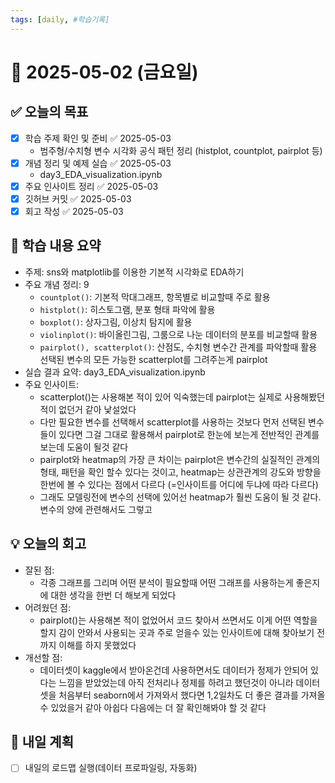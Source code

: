 ```yaml
---
tags: [daily, #학습기록]
---
```


# 📅 2025-05-02 (금요일)

## ✅ 오늘의 목표
- [x] 학습 주제 확인 및 준비 ✅ 2025-05-03
	- 범주형/수치형 변수 시각화 공식 패턴 정리 (histplot, countplot, pairplot 등)
- [x] 개념 정리 및 예제 실습 ✅ 2025-05-03
	- day3_EDA_visualization.ipynb
- [x] 주요 인사이트 정리 ✅ 2025-05-03
- [x] 깃허브 커밋 ✅ 2025-05-03
- [x] 회고 작성 ✅ 2025-05-03

## 🧠 학습 내용 요약
- 주제: sns와 matplotlib를 이용한 기본적 시각화로 EDA하기
- 주요 개념 정리: 9
	- `countplot()`: 기본적 막대그래프, 항목별로 비교할때 주로 활용
	- `histplot()`: 히스토그램, 분포 형태 파악에 활용
	- `boxplot()`: 상자그림, 이상치 탐지에 활용
	- `violinplot()`: 바이올린그림, 그룸으로 나눈 데이터의 분포를 비교할때 활용
	- `pairplot(), scatterplot()`: 산점도, 수치형 변수간 관계를 파악할때 활용 선택된 변수의 모든 가능한 scatterplot를 그려주는게 pairplot
- 실습 결과 요약: day3_EDA_visualization.ipynb
- 주요 인사이트:
	- scatterplot()는 사용해본 적이 있어 익숙했는데 pairplot는 실제로 사용해봤던 적이 없던거 같아 낯설었다 
	- 다만 필요한 변수를 선택해서 scatterplot를 사용하는 것보다 먼저 선택된 변수들이 있다면 그걸 그대로 활용해서 pairplot로 한눈에 보는게 전반적인 관계를 보는데 도움이 될것 같다
	- pairplot와 heatmap의 가장 큰 차이는 pairplot은 변수간의 실질적인 관계의 형태, 패턴을 확인 할수 있다는 것이고, heatmap는 상관관계의 강도와 방향을 한번에 볼 수 있다는 점에서 다르다 (=인사이트를 어디에 두냐에 따라 다르다)
	- 그래도 모델링전에 변수의 선택에 있어선 heatmap가 훨씬 도움이 될 것 같다. 변수의 양에 관련해서도 그렇고

## 💡 오늘의 회고
- 잘된 점:
	- 각종 그래프를 그리며 어떤 분석이 필요할때 어떤 그래프를 사용하는게 좋은지에 대한 생각을 한번 더 해보게 되었다
- 어려웠던 점:
	- pairplot()는 사용해본 적이 없었어서 코드 찾아서 쓰면서도 이게 어떤 역할을 할지 감이 안와서 사용되는 곳과 주로 얻을수 있는 인사이트에 대해 찾아보기 전까지 이해를 하지 못했었다
- 개선할 점:
	- 데이터셋이 kaggle에서 받아온건데 사용하면서도 데이터가 정제가 안되어 있다는 느낌을 받았었는데 아직 전처리나 정제를 하려고 했던것이 아니라 데이터셋을 처음부터 seaborn에서 가져와서 했다면 1,2일차도 더 좋은 결과를 가져올 수 있었을거 같아 아쉽다 다음에는 더 잘 확인해봐야 할 것 같다

## 🔁 내일 계획
- [ ] 내일의 로드맵 실행(데이터 프로파일링, 자동화)
